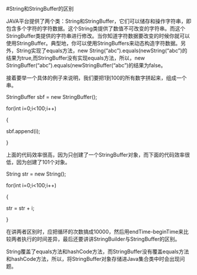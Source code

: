 #String和StringBuffer的区别

JAVA平台提供了两个类：String和StringBuffer，它们可以储存和操作字符串，即包含多个字符的字符数据。这个String类提供了数值不可改变的字符串。而这个StringBuffer类提供的字符串进行修改。当你知道字符数据要改变的时候你就可以使用StringBuffer。典型地，你可以使用StringBuffers来动态构造字符数据。另外，String实现了equals方法，new String(“abc”).equals(newString(“abc”)的结果为true,而StringBuffer没有实现equals方法，所以，new StringBuffer(“abc”).equals(newStringBuffer(“abc”)的结果为false。



接着要举一个具体的例子来说明，我们要把1到100的所有数字拼起来，组成一个串。

StringBuffer sbf = new StringBuffer(); 

for(int i=0;i<100;i++)

{

sbf.append(i);

}

上面的代码效率很高，因为只创建了一个StringBuffer对象，而下面的代码效率很低，因为创建了101个对象。

String str = new String(); 

for(int i=0;i<100;i++)

{

str = str + i;

}

在讲两者区别时，应把循环的次数搞成10000，然后用endTime-beginTime来比较两者执行的时间差异，最后还要讲讲StringBuilder与StringBuffer的区别。



String覆盖了equals方法和hashCode方法，而StringBuffer没有覆盖equals方法和hashCode方法，所以，将StringBuffer对象存储进Java集合类中时会出现问题。

